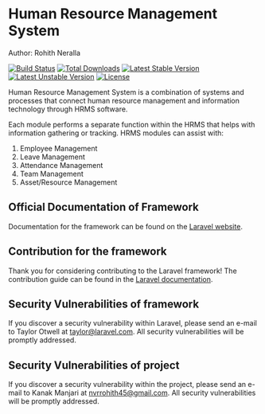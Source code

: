 # Human Resource Management System
Author: Rohith Neralla

[![Build Status](https://travis-ci.org/laravel/framework.svg)](https://travis-ci.org/laravel/framework)
[![Total Downloads](https://poser.pugx.org/laravel/framework/d/total.svg)](https://packagist.org/packages/laravel/framework)
[![Latest Stable Version](https://poser.pugx.org/laravel/framework/v/stable.svg)](https://packagist.org/packages/laravel/framework)
[![Latest Unstable Version](https://poser.pugx.org/laravel/framework/v/unstable.svg)](https://packagist.org/packages/laravel/framework)
[![License](https://poser.pugx.org/laravel/framework/license.svg)](https://packagist.org/packages/laravel/framework)


Human Resource Management System is a combination of systems and processes that connect human resource management and information technology through HRMS software.

Each module performs a separate function within the HRMS that helps with information gathering or tracking. HRMS modules can assist with:
1. Employee Management
2. Leave Management
3. Attendance Management
4. Team Management
5. Asset/Resource Management 

## Official Documentation of Framework

Documentation for the framework can be found on the [Laravel website](http://laravel.com/docs).

## Contribution for the framework

Thank you for considering contributing to the Laravel framework! The contribution guide can be found in the [Laravel documentation](http://laravel.com/docs/contributions).


## Security Vulnerabilities of framework

If you discover a security vulnerability within Laravel, please send an e-mail to Taylor Otwell at taylor@laravel.com. All security vulnerabilities will be promptly addressed.

## Security Vulnerabilities of project

If you discover a security vulnerability within the project, please send an e-mail to Kanak Manjari at nvrrohith45@gmail.com. All security vulnerabilities will be promptly addressed.


#
  
